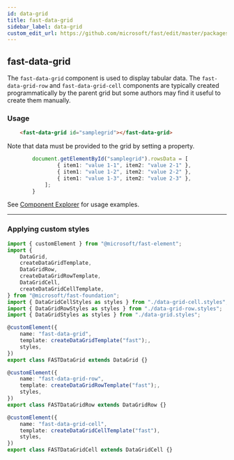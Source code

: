 ```yaml
---
id: data-grid
title: fast-data-grid
sidebar_label: data-grid
custom_edit_url: https://github.com/microsoft/fast/edit/master/packages/web-components/fast-foundation/src/data-grid/README.md
---
```

## fast-data-grid

The `fast-data-grid` component is used to display tabular data.  The `fast-data-grid-row` and `fast-data-grid-cell` components are typically created programmatically by the parent grid but some authors may find it useful to create them manually.

### Usage

```html 
    <fast-data-grid id="samplegrid"></fast-data-grid>
```

Note that data must be provided to the grid by setting a property.

```ts
        document.getElementById("samplegrid").rowsData = [
                { item1: "value 1-1", item2: "value 2-1" },
                { item1: "value 1-2", item2: "value 2-2" },
                { item1: "value 1-3", item2: "value 2-3" },
            ];
        }     
```

See [Component Explorer](https://explore.fast.design/components/fast-data-grid) for usage examples.

---

### Applying custom styles

```ts
import { customElement } from "@microsoft/fast-element";
import {
    DataGrid,
    createDataGridTemplate,
    DataGridRow,
    createDataGridRowTemplate,
    DataGridCell,
    createDataGridCellTemplate,
} from "@microsoft/fast-foundation";
import { DataGridCellStyles as styles } from "./data-grid-cell.styles";
import { DataGridRowStyles as styles } from "./data-grid-row.styles";
import { DataGridStyles as styles } from "./data-grid.styles";

@customElement({
    name: "fast-data-grid",
    template: createDataGridTemplate("fast");,
    styles,
})
export class FASTDataGrid extends DataGrid {}

@customElement({
    name: "fast-data-grid-row",
    template: createDataGridRowTemplate("fast");,
    styles,
})
export class FASTDataGridRow extends DataGridRow {}

@customElement({
    name: "fast-data-grid-cell",
    template: createDataGridCellTemplate("fast"),
    styles,
})
export class FASTDataGridCell extends DataGridCell {}
```
